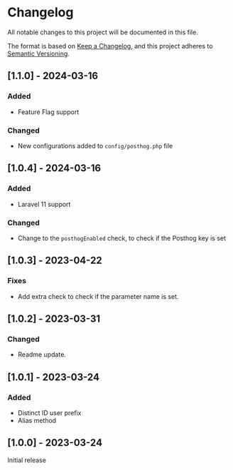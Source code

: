 # Changelog

All notable changes to this project will be documented in this file.

The format is based on [Keep a Changelog](https://keepachangelog.com/en/1.1.0/),
and this project adheres to [Semantic Versioning](https://semver.org/spec/v2.0.0.html).

## [1.1.0] - 2024-03-16

### Added

- Feature Flag support

### Changed

- New configurations added to `config/posthog.php` file

## [1.0.4] - 2024-03-16

### Added

- Laravel 11 support

### Changed

- Change to the `posthogEnabled` check, to check if the Posthog key is set


## [1.0.3] - 2023-04-22

### Fixes

- Add extra check to check if the parameter name is set. 

## [1.0.2] - 2023-03-31

### Changed

- Readme update.

## [1.0.1] - 2023-03-24

### Added

- Distinct ID user prefix 
- Alias method 

## [1.0.0] - 2023-03-24

Initial release